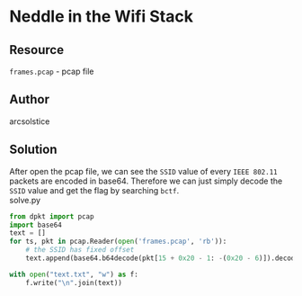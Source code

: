 # Neddle in the Wifi Stack
## Resource
`frames.pcap` - pcap file
## Author
arcsolstice
## Solution
After open the pcap file, we can see the `SSID` value of every `IEEE 802.11` packets are encoded in base64. Therefore we can just simply decode the `SSID` value and get the flag by searching `bctf`.  
solve.py  
```python
from dpkt import pcap
import base64
text = []
for ts, pkt in pcap.Reader(open('frames.pcap', 'rb')):
    # the SSID has fixed offset
    text.append(base64.b64decode(pkt[15 + 0x20 - 1: -(0x20 - 6)]).decode())

with open("text.txt", "w") as f:
    f.write("\n".join(text))

```